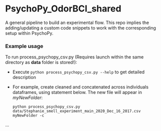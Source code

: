 # PsychoPy_OdorBCI_shared
A general pipeline to build an experimental flow. This repo implies the adding/updating a custom code snippets to work with the corresponding setup within PsychoPy.


### Example usage
To run process_psychopy_csv.py (Requires launch within the same directory as **data** folder is stored!):
* Execute `python process_psychopy_csv.py --help` to get detailed description
* For example, create cleaned and concatenated across individuals dataframes, using statement below. The new file will appear in *myNewFolder*:
    
    ```
    python process_psychopy_csv.py data/Stephanie_smell_experiment_main_2020_Dec_16_2017.csv myNewFolder -c
    ```



...
